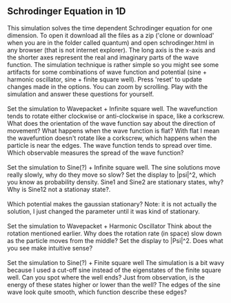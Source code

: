 <h2>Schrodinger Equation in 1D</h2>
This simulation solves the time dependent Schrodinger equation for one dimension. To open it download all the files as a zip ('clone or download' when you are in the folder called quantum)  and open schrodinger.html in any browser (that is not internet explorer). The long axis is the x-axis and the shorter axes represent the real and imaginary parts of the wave function. The simulation technique is rather simple so you might see some artifacts for some combinations of wave function and potential  (sine + harmonic oscillator, sine + finite square well). Press 'reset' to update changes made in the options. You can zoom by scrolling. Play with the simulation and answer these questions for yourself.
<br><br>
Set the simulation to Wavepacket + Infinite square well.
The wavefunction tends to rotate either clockwise or anti-clockwise in space, like a corkscrew. What does the orientation of the wave function say about the direction of movement? What happens when the wave function is flat? With flat I mean the wavefuntion doesn't rotate like a corkscrew, which happens when the particle is near the edges. The wave function tends to spread over time. Which observable measures the spread of the wave function?
<br><br>
Set the simulation to Sine(?) + Infinite square well.
The sine solutions move really slowly, why do they move so slow? Set the display to |psi|^2, which you know as probability density. Sine1 and Sine2 are stationary states, why? Why is Sine12 not a stationay state?.
<br><br>
Which potential makes the gaussian stationary? Note: it is not actually the solution, I just changed the parameter until it was kind of stationary.
<br><br>
Set the simulation to Wavepacket + Harmonic Oscillator
Think about the rotation mentioned earlier. Why does the rotation rate (in space) slow down as the particle moves from the middle? Set the display to |Psi|^2. Does what you see make intuitive sense?
<br><br>
Set the simulation to Sine(?) + Finite square well
The simulation is a bit wavy because I used a cut-off sine instead of the eigenstates of the finite square well. Can you spot where the well ends? Just from observation, is the energy of these states higher or lower than the well? The edges of the sine wave look quite smooth, which function describe these edges?
